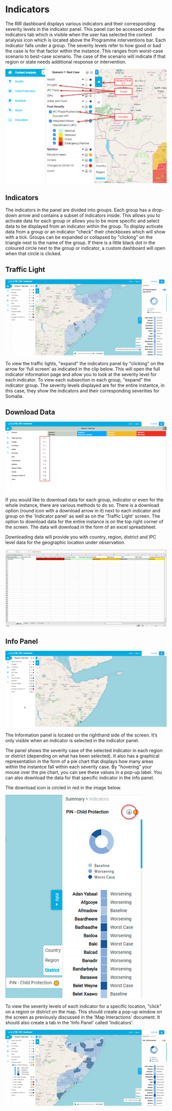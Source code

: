 # Indicators

The RIR dashboard displays various indicators and their corresponding severity levels in the indicator panel. 
This panel can be accessed under the indicators tab which is visible when the user has selected the context analysis icon which is located above the Programme interventions bar. 
Each indicator falls under a group. The severity levels refer to how good or bad the case is for that factor within the instance. 
This ranges from worst-case scenario to best-case scenario. The case of the scenario will indicate if that region or state needs additional response or intervention. 

![Indicator Panel ](../assets/screenshots/indicator-tab.png "Indicator Panel")

## Indicators
The indicators in the panel are divided into groups. Each group has a drop-down arrow and contains a subset of indicators inside. 
This allows you to activate data for each group or allows you to be more specific and select data to be displayed from an indicator within the group. 
To display activate data from a group or an indicator "check" their checkboxes which will show with a tick. Groups can be expanded or collapsed by "clicking" on the triangle next to the name of the group.
If there is a little black dot in the coloured circle next to the group or indicator, a custom dashboard will open when that circle is clicked.

## Traffic Light
![Traffic Lights](../assets/screencasts/traffic-lights.gif "Traffic Lights")

To view the traffic lights, "expand" the indicators panel by "clicking" on the arrow for ‘full screen’ as indicated in the clip below. 
This will open the full indicator information page and allow you to look at the severity level for each indicator. 
To view each subsection in each group, "expand" the indicator group. The severity levels displayed are for the entire instantce, in this case, they show the indicators and their corresponding severities for Somalia.

## Download Data
![Downloading Data](../assets/screenshots/downloading-data.png "Downloading Data")

If you would like to download data for each group, indicator or even for the whole instance, there are various methods to do so. 
There is a download option (round icon with a download arrow in it) next to each indicator and group on the 'Indicator panel' as well as on the 'Traffic Light' screen.
The option to download data for the entire instance is on the top right corner of the screen. 
The data will download in the form of an excel spreadsheet.

Downloading data  will provide you with country, region, district and IPC level data for the geographic location under observation.

![Downloading Data for the Entire Instantce](../assets/screencasts/excel.gif "Downloading Data for the Entire Instant")

## Info Panel
![Info Panel](../assets/screencasts/info-panel.gif "Info Panel")

The Information panel is located on the righthand side of the screen. It’s only visible when an indicator is selected in the indicator panel.

The panel shows the severity case of the selected indicator in each region or district (depending on what has been selected). 
It also has a graphical representation in the form of a pie chart that displays how many areas within the instantce fall within each severity case. 
By "hovering" your mouse over the pie chart, you can see these values in a pop-up label. You can also download the data for that specific indicator in the info panel.

The download icon is circled in red in the image below. 

![Info Panel](../assets/screenshots/infopanel.png "Info Panel")

To view the severity levels of each indicator for a specific location, "click" on a region or district on the map. 
This should create a pop-up window on the screen as previously discussed in the 'Map Interactions' document. 
It should also create a tab in the 'Info Panel' called 'Indicators'.

![Info Panel Indicators](../assets/screencasts/info-panel-indicators.gif "Info Panel Indicators")
